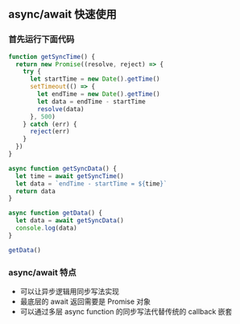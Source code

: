 ## async/await 快速使用

### 首先运行下面代码

```js
function getSyncTime() {
  return new Promise((resolve, reject) => {
    try {
      let startTime = new Date().getTime()
      setTimeout(() => {
        let endTime = new Date().getTime()
        let data = endTime - startTime
        resolve(data)
      }, 500)
    } catch (err) {
      reject(err)
    }
  })
}

async function getSyncData() {
  let time = await getSyncTime()
  let data = `endTime - startTime = ${time}`
  return data
}

async function getData() {
  let data = await getSyncData()
  console.log(data)
}

getData()
```

### async/await 特点

* 可以让异步逻辑用同步写法实现
* 最底层的 await 返回需要是 Promise 对象
* 可以通过多层 async function 的同步写法代替传统的 callback 嵌套
